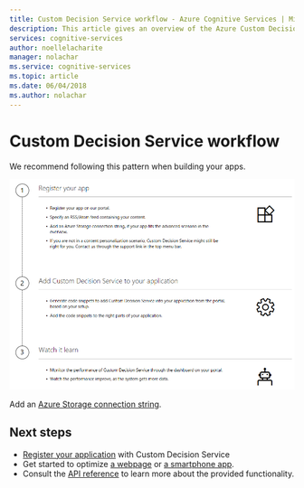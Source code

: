 ```yaml
---
title: Custom Decision Service workflow - Azure Cognitive Services | Microsoft Docs
description: This article gives an overview of the Azure Custom Decision Service workflow.
services: cognitive-services
author: noellelacharite
manager: nolachar
ms.service: cognitive-services
ms.topic: article
ms.date: 06/04/2018
ms.author: nolachar
---
```


# Custom Decision Service workflow

We recommend following this pattern when building your apps.

![Custom Decision Service workflow](media/custom-decision-service-workflow.png)

Add an [Azure Storage connection string](https://docs.microsoft.com/en-us/azure/storage/common/storage-configure-connection-string).

## Next steps

* [Register your application](custom-decision-service-get-started-register.md) with Custom Decision Service
* Get started to optimize [a webpage](custom-decision-service-get-started-browser.md) or [a smartphone app](custom-decision-service-get-started-app.md).
* Consult the [API reference](custom-decision-service-api-reference.md) to learn more about the provided functionality.
